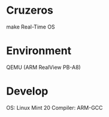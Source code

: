 # Cruzeros
make Real-Time OS

# Environment
QEMU (ARM RealView PB-A8)

# Develop
OS: Linux Mint 20
Compiler: ARM-GCC
